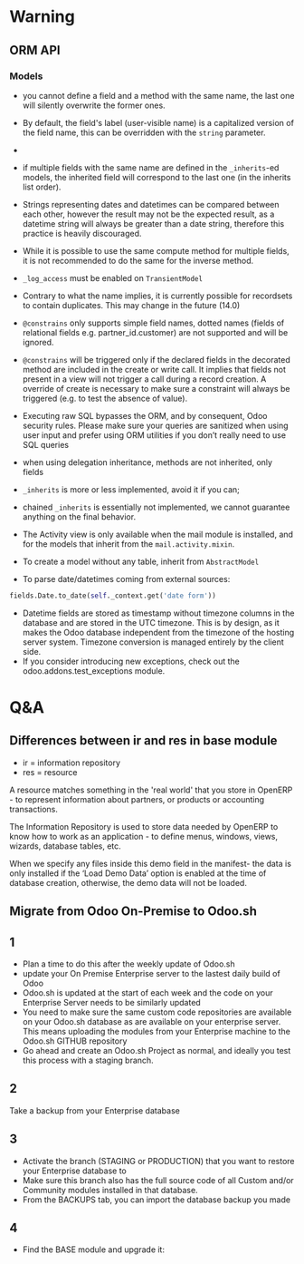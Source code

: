 # Warning

## ORM API

### Models

- you cannot define a field and a method with the same name, the last one will silently overwrite the former ones.
- By default, the field's label (user-visible name) is a capitalized version of the field name, this can be overridden with the `string` parameter.
-
- if multiple fields with the same name are defined in the `_inherits`-ed models, the inherited field will correspond to the last one (in the inherits list order).

- Strings representing dates and datetimes can be compared between each other, however the result may not be the expected result, as a datetime string will always be greater than a date string, therefore this practice is heavily discouraged.
- While it is possible to use the same compute method for multiple fields, it is not recommended to do the same for the inverse method.
- `_log_access` must be enabled on `TransientModel`
- Contrary to what the name implies, it is currently possible for recordsets to contain duplicates. This may change in the future (14.0)
- `@constrains` only supports simple field names, dotted names (fields of relational fields e.g. partner_id.customer) are not supported and will be ignored.
- `@constrains` will be triggered only if the declared fields in the decorated method are included in the create or write call. It implies that fields not present in a view will not trigger a call during a record creation. A override of create is necessary to make sure a constraint will always be triggered (e.g. to test the absence of value).
- Executing raw SQL bypasses the ORM, and by consequent, Odoo security rules. Please make sure your queries are sanitized when using user input and prefer using ORM utilities if you don’t really need to use SQL queries
- when using delegation inheritance, methods are not inherited, only fields
- `_inherits` is more or less implemented, avoid it if you can;
- chained `_inherits` is essentially not implemented, we cannot guarantee anything on the final behavior.
- The Activity view is only available when the mail module is installed, and for the models that inherit from the `mail.activity.mixin`.



- To create a model without any table, inherit from `AbstractModel`
- To parse date/datetimes coming from external sources:
```python
fields.Date.to_date(self._context.get('date form'))
```
- Datetime fields are stored as timestamp without timezone columns in the database and are stored in the UTC timezone. This is by design, as it makes the Odoo database independent from the timezone of the hosting server system. Timezone conversion is managed entirely by the client side.
- If you consider introducing new exceptions, check out the odoo.addons.test_exceptions module.

# Q&A

## Differences between ir and res in base module

- ir = information repository
- res = resource

A resource matches something in the 'real world' that you store in OpenERP - to represent information about partners, or products or accounting transactions.

The Information Repository is used to store data needed by OpenERP to know how to work as an application - to define menus, windows, views, wizards, database tables, etc.

When we specify any files inside this demo field in the manifest- the data is only installed if the ‘Load Demo Data’ option is enabled at the time of database creation, otherwise, the demo data will not be loaded.

## Migrate from Odoo On-Premise to Odoo.sh

## 1

- Plan a time to do this after the weekly update of Odoo.sh
- update your On Premise Enterprise server to the lastest daily build of Odoo
- Odoo.sh is updated at the start of each week and the code on your Enterprise Server needs to be similarly updated
- You need to make sure the same custom code repositories are available on your Odoo.sh database as are available on your enterprise server.  This means uploading the modules from your Enterprise machine to the Odoo.sh GITHUB repository
- Go ahead and create an Odoo.sh Project as normal, and ideally you test this process with a staging branch.

## 2

Take a backup from your Enterprise database

## 3

- Activate the branch (STAGING or PRODUCTION) that you want to restore your Enterprise database to
- Make sure this branch also has the full source code of all Custom and/or Community modules installed in that database.
- From the BACKUPS tab, you can import the database backup you made

## 4

- Find the BASE module and upgrade it:

